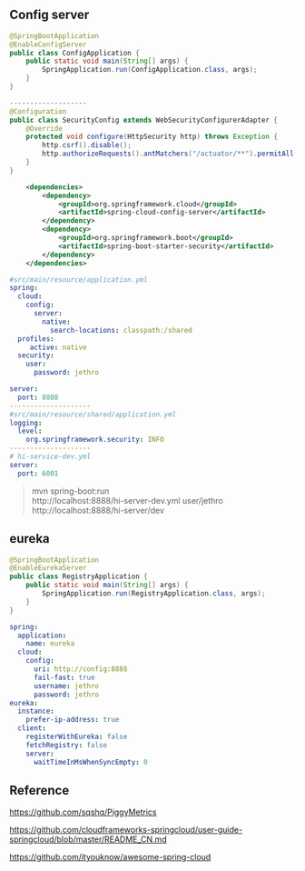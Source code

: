 ## Config server

```java
@SpringBootApplication
@EnableConfigServer
public class ConfigApplication {
	public static void main(String[] args) {
		SpringApplication.run(ConfigApplication.class, args);
	}
}

-------------------
@Configuration
public class SecurityConfig extends WebSecurityConfigurerAdapter {
	@Override
	protected void configure(HttpSecurity http) throws Exception {
		http.csrf().disable();
		http.authorizeRequests().antMatchers("/actuator/**").permitAll().anyRequest().authenticated().and().httpBasic();
	}
}
```
```xml
	<dependencies>
		<dependency>
			<groupId>org.springframework.cloud</groupId>
			<artifactId>spring-cloud-config-server</artifactId>
		</dependency>
		<dependency>
			<groupId>org.springframework.boot</groupId>
			<artifactId>spring-boot-starter-security</artifactId>
		</dependency>
	</dependencies>
```
```yml
#src/main/resource/application.yml
spring:
  cloud:
    config:
      server:
        native:
          search-locations: classpath:/shared
  profiles:
     active: native
  security:
    user:
      password: jethro

server:
  port: 8888  
--------------------
#src/main/resource/shared/application.yml
logging:
  level:
    org.springframework.security: INFO
--------------------
# hi-service-dev.yml
server:
  port: 6001
```
> mvn spring-boot:run   
> http://localhost:8888/hi-server-dev.yml   user/jethro  
> http://localhost:8888/hi-server/dev   


## eureka
```java
@SpringBootApplication
@EnableEurekaServer
public class RegistryApplication {
	public static void main(String[] args) {
		SpringApplication.run(RegistryApplication.class, args);
	}
}
```
```yml
spring:
  application:
    name: eureka
  cloud:
    config:
      uri: http://config:8888
      fail-fast: true
      username: jethro
      password: jethro
eureka:
  instance:
    prefer-ip-address: true
  client:
    registerWithEureka: false
    fetchRegistry: false
    server:
      waitTimeInMsWhenSyncEmpty: 0
```



## Reference
https://github.com/sqshq/PiggyMetrics  

https://github.com/cloudframeworks-springcloud/user-guide-springcloud/blob/master/README_CN.md   

https://github.com/ityouknow/awesome-spring-cloud

 

